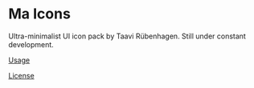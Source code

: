 # Ma Icons

Ultra-minimalist UI icon pack by Taavi Rübenhagen.
Still under constant development.

[Usage](https://taavi.rubenhagen.com/icons)

[License](https://github.com/taavirubenhagen/ma-icons?tab=License-1-ov-file)
